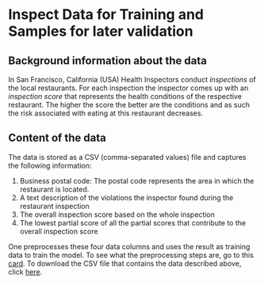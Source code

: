 # Inspect Data for Training and Samples for later validation

## Background information about the data

In San Francisco, California (USA) Health Inspectors conduct *inspections* of the local
restaurants. For each inspection the inspector comes up with an *inspection score* that
represents the health conditions of the respective restaurant. The higher the score the
better are the conditions and as such the risk associated with eating at this restaurant
decreases.

## Content of the data
 
The data is stored as a CSV (comma-separated values) file and captures the following information:
 
1. Business postal code: The postal code represents the area in which the restaurant is
   located.
2. A text description of the violations the inspector found during the restaurant inspection
3. The overall inspection score based on the whole inspection
4. The lowest partial score of all the partial scores that contribute to the overall inspection score
 
One preprocesses these four data columns and uses the result as training data to train the
model. To see what the preprocessing steps are, go to this [card](inspect-train-serve-impl.md). To download the
CSV file that contains the data described above, click [here]().